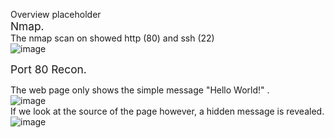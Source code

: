 Overview placeholder  
<span style="font-size: 13pt;color= #4EEEE6;">Nmap.</span>  
The nmap scan on showed http (80) and ssh (22)  
![image](https://user-images.githubusercontent.com/96850362/230301039-3d359d04-42aa-4194-9a7d-1b8d48d676d8.png)  
  
<span style="font-size: 13pt;color= #4EEEE6;">Port 80 Recon.</span>  

The web page only shows the simple message "Hello World!" .  
![image](https://user-images.githubusercontent.com/96850362/230306652-8c4d15c0-2a89-422a-82c2-53630e5e1b92.png)    
If we look at the source of the page however, a hidden message is revealed.  
![image](https://user-images.githubusercontent.com/96850362/230306451-2df8ffe4-deec-4da7-ab44-e22e4701fa03.png)  


